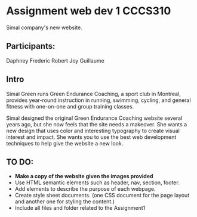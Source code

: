 # Assignment web dev 1 CCCS310
Simal company's new website.

## Participants:
Daphney
Frederic
Robert
Joy
Guillaume

## Intro
Simal Green runs Green Endurance Coaching, a sport club in Montreal, 
provides year-round instruction in running, swimming, cycling, and general fitness with one-on-one and group training classes. 

Simal designed the original Green Endurance Coaching website several years ago, but she now feels that the site needs a makeover. She wants a new design that uses color and interesting typography to create visual interest and impact. She wants you to use the best web development techniques to help give the website a new look.

## TO DO: 
- **Make a copy of the website given the images provided**
- Use HTML semantic elements such as header, nav, section, footer.
- Add <meta> elements to describe the purpose of each webpage.
- Create style sheet documents. (one CSS document for the page layout and another one for styling the content.)
- Include all files and folder related to the Assignment1
